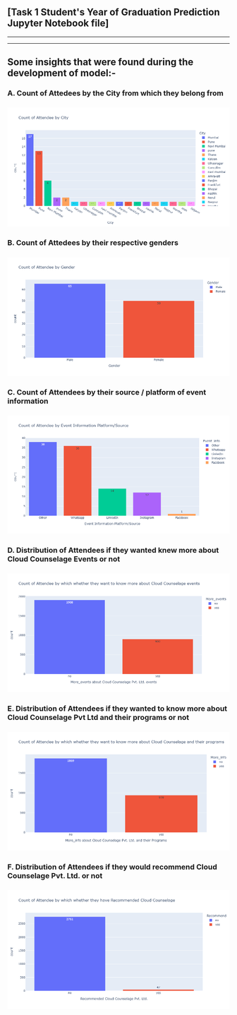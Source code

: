 ## [Task 1 Student's Year of Graduation Prediction Jupyter Notebook file]
<hr>
<hr>

## Some insights that were found during the development of model:-
### A. Count of Attedees by the City from which they belong from
### <img src="https://github.com/ADVAIT135/Cloud-Counselage-Pvt-Ltd-Machine-Learning-Internship/blob/73fafc57f47c4f0b90b9bf4ff9537471d63cb615/Task%201%3A%20Student's%20Year%20of%20Graduation%20Prediction%20Model/city%20count.png">

### B. Count of Attedees by their respective genders
### <img src="https://github.com/ADVAIT135/Cloud-Counselage-Pvt-Ltd-Machine-Learning-Internship/blob/73fafc57f47c4f0b90b9bf4ff9537471d63cb615/Task%201%3A%20Student's%20Year%20of%20Graduation%20Prediction%20Model/gender%20cout.png">

### C. Count of Attendees by their source / platform of event information
### <img src="https://github.com/ADVAIT135/Cloud-Counselage-Pvt-Ltd-Machine-Learning-Internship/blob/73fafc57f47c4f0b90b9bf4ff9537471d63cb615/Task%201%3A%20Student's%20Year%20of%20Graduation%20Prediction%20Model/event%20info%20source%20platform.png">

### D. Distribution of Attendees if they wanted knew more about Cloud Counselage Events or not
### <img src="https://github.com/ADVAIT135/Cloud-Counselage-Pvt-Ltd-Machine-Learning-Internship/blob/73fafc57f47c4f0b90b9bf4ff9537471d63cb615/Task%201%3A%20Student's%20Year%20of%20Graduation%20Prediction%20Model/more%20events%20Yes%20No.png">


### E. Distribution of Attendees if they wanted to know more about Cloud Counselage Pvt Ltd and their programs or not
### <img src="https://github.com/ADVAIT135/Cloud-Counselage-Pvt-Ltd-Machine-Learning-Internship/blob/73fafc57f47c4f0b90b9bf4ff9537471d63cb615/Task%201%3A%20Student's%20Year%20of%20Graduation%20Prediction%20Model/more_info%20Yes%20No.png">

### F. Distribution of Attendees if they would recommend Cloud Counselage Pvt. Ltd. or not
### <img src="https://github.com/ADVAIT135/Cloud-Counselage-Pvt-Ltd-Machine-Learning-Internship/blob/182545d0e4c7ddbcaab407504905db8bbe4264a9/Task%201%3A%20Student's%20Year%20of%20Graduation%20Prediction%20Model/recommend%20no%20yes.png">
